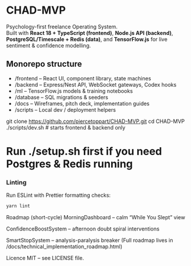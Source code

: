 # CHAD-MVP

Psychology-first freelance Operating System.  
Built with **React 18 + TypeScript (frontend)**, **Node.js API (backend)**, **PostgreSQL/Timescale + Redis (data)**, and **TensorFlow.js** for live sentiment & confidence modelling.

## Monorepo structure

- /frontend – React UI, component library, state machines
- /backend – Express/Nest API, WebSocket gateways, Codex hooks
- /ml – TensorFlow.js models & training notebooks
- /database – SQL migrations & seeders
- /docs – Wireframes, pitch deck, implementation guides
- /scripts – Local dev / deployment helpers

git clone https://github.com/piercetoppart/CHAD-MVP.git
cd CHAD-MVP
./scripts/dev.sh # starts frontend & backend only

# Run ./setup.sh first if you need Postgres & Redis running

### Linting

Run ESLint with Prettier formatting checks:

```bash
yarn lint
```

Roadmap (short-cycle)
MorningDashboard – calm “While You Slept” view

ConfidenceBoostSystem – afternoon doubt spiral interventions

SmartStopSystem – analysis-paralysis breaker
(Full roadmap lives in /docs/technical_implementation_roadmap.html)

Licence
MIT – see LICENSE file.

